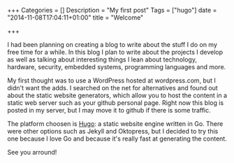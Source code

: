 +++
Categories = []
Description = "My first post"
Tags = ["hugo"]
date = "2014-11-08T17:04:11+01:00"
title = "Welcome"

+++

I had been planning on creating a blog to write about the stuff I do on my free time for a while.
In this blog I plan to write about the projects I develop as well as talking about interesting things
I lean about technology, hardware, security, embedded systems, programming languages and more.

My first thought was to use a WordPress hosted at wordpress.com, but I didn't want the adds. I searched
on the net for alternatives and found out about the static website generators, which allow you to host
the content in a static web server such as your github personal page. Right now this blog is posted in
my server, but I may move it to github if there is some traffic.

The platform choosen is [Hugo](http://gohugo.io): a static website engine written in Go. There were
other options such as Jekyll and Oktopress, but I decided to try this one because I love Go and because
it's really fast at generating the content.

See you arround!
